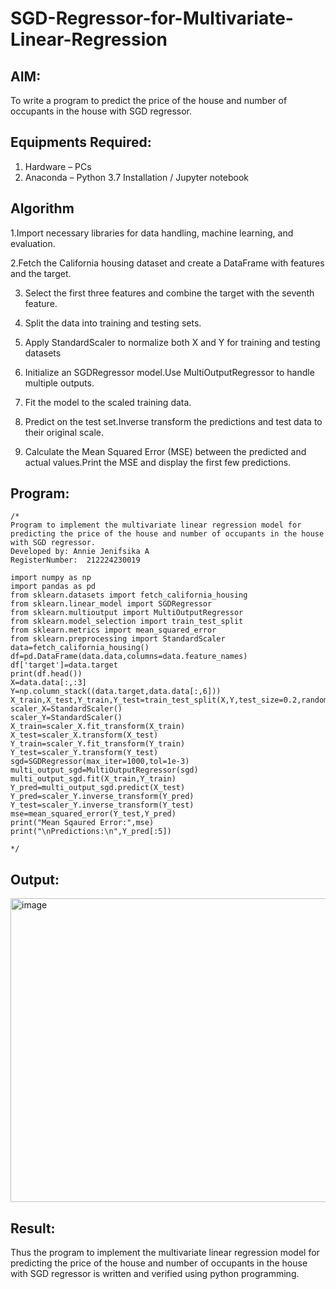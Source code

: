 # SGD-Regressor-for-Multivariate-Linear-Regression

## AIM:
To write a program to predict the price of the house and number of occupants in the house with SGD regressor.

## Equipments Required:
1. Hardware – PCs
2. Anaconda – Python 3.7 Installation / Jupyter notebook

## Algorithm
1.Import necessary libraries for data handling, machine learning, and evaluation. 

2.Fetch the California housing dataset and create a DataFrame with features and the target.

3. Select the first three features and combine the target with the seventh feature.
 
4. Split the data into training and testing sets.
   
5. Apply StandardScaler to normalize both X and Y for training and testing datasets
 
6. Initialize an SGDRegressor model.Use MultiOutputRegressor to handle multiple outputs.
 
7. Fit the model to the scaled training data.
  
8. Predict on the test set.Inverse transform the predictions and test data to their original scale.
  
9. Calculate the Mean Squared Error (MSE) between the predicted and actual values.Print the MSE and display the first few predictions.

## Program:
```
/*
Program to implement the multivariate linear regression model for predicting the price of the house and number of occupants in the house with SGD regressor.
Developed by: Annie Jenifsika A
RegisterNumber:  212224230019

import numpy as np
import pandas as pd
from sklearn.datasets import fetch_california_housing
from sklearn.linear_model import SGDRegressor
from sklearn.multioutput import MultiOutputRegressor
from sklearn.model_selection import train_test_split
from sklearn.metrics import mean_squared_error
from sklearn.preprocessing import StandardScaler
data=fetch_california_housing()
df=pd.DataFrame(data.data,columns=data.feature_names)
df['target']=data.target
print(df.head())
X=data.data[:,:3]
Y=np.column_stack((data.target,data.data[:,6]))
X_train,X_test,Y_train,Y_test=train_test_split(X,Y,test_size=0.2,random_state=42)
scaler_X=StandardScaler()
scaler_Y=StandardScaler()
X_train=scaler_X.fit_transform(X_train)
X_test=scaler_X.transform(X_test)
Y_train=scaler_Y.fit_transform(Y_train)
Y_test=scaler_Y.transform(Y_test)
sgd=SGDRegressor(max_iter=1000,tol=1e-3)
multi_output_sgd=MultiOutputRegressor(sgd)
multi_output_sgd.fit(X_train,Y_train)
Y_pred=multi_output_sgd.predict(X_test)
Y_pred=scaler_Y.inverse_transform(Y_pred)
Y_test=scaler_Y.inverse_transform(Y_test)
mse=mean_squared_error(Y_test,Y_pred)
print("Mean Sqaured Error:",mse)
print("\nPredictions:\n",Y_pred[:5])

*/
```

## Output:
<img width="887" height="486" alt="image" src="https://github.com/user-attachments/assets/6ca1ba4d-65b5-4200-97e2-b62766920be0" />



## Result:
Thus the program to implement the multivariate linear regression model for predicting the price of the house and number of occupants in the house with SGD regressor is written and verified using python programming.
